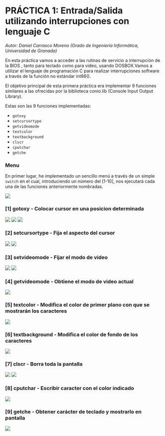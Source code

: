 # PRÁCTICA 1: Entrada/Salida utilizando interrupciones con lenguaje C

*Autor: Daniel Carrasco Moreno (Grado de Ingeniería Informática, Universidad de Granada)*

En esta práctica vamos a acceder a las rutinas de servicio a interrupción de la BIOS , tanto para teclado como para video, usando DOSBOX.Vamos a utilizar el lenguaje de programación C para realizar interrupciones software a través de la función no estándar int86().

El objetivo principal de esta primera práctica era implementar 9 funciones similares a las ofrecidas por la biblioteca conio.lib (Console Input Output Library).

Estas son las 9 funciones implementadas:
- `gotoxy`
- `setcursortype`
- `getvideomode`
- `textcolor`
- `textbackground`
- `clscr`
- `cputchar`
- `getche`


### Menu

En primer lugar, he implementado un sencillo menú a través de un simple `switch` en el cual, introduciendo un número del [1-10], nos ejecutará cada una de las funciones anteriormente nombradas.

![](capturas/1.png)

### [1] gotoxy - Colocar cursor en una posicion determinada

![](capturas/2.png)
![](capturas/3.png)
![](capturas/4.png)


### [2] setcursortype - Fija el aspecto del cursor
![](capturas/6.png)
![](capturas/5.png)


### [3] setvideomode - Fijar el modo de video
![](capturas/7.png)
![](capturas/8.png)


### [4] getvideomode - Obtiene el modo de video actual
![](capturas/9.png)

### [5] textcolor - Modifica el color de primer plano con que se mostrarán los caracteres
![](capturas/10.png)

### [6] textbackground - Modifica el color de fondo de los caracteres
![](capturas/11.png)

### [7] clscr - Borra toda la pantalla
![](capturas/12.png)
![](capturas/13.png)

### [8] cputchar - Escribir caracter con el color indicado
![](capturas/14.png)

### [9] getche - Obtener carácter de teclado y mostrarlo en pantalla
![](capturas/16.png)

